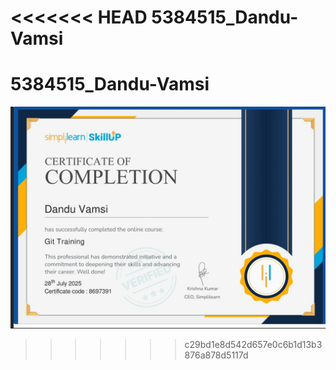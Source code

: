 <<<<<<< HEAD
 5384515\_Dandu-Vamsi
=======
# 5384515_Dandu-Vamsi
![image alt](https://github.com/vamsi-dandu123/5384515_Dandu-Vamsi/blob/main/Simple.jpg?raw=true)
>>>>>>> c29bd1e8d542d657e0c6b1d13b3876a878d5117d

